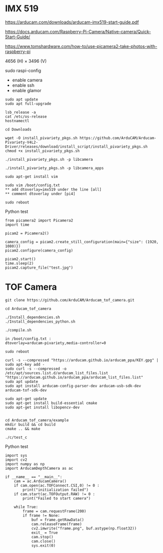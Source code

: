 # IMX 519

https://arducam.com/downloads/arducam-imx519-start-guide.pdf

https://docs.arducam.com/Raspberry-Pi-Camera/Native-camera/Quick-Start-Guide/

https://www.tomshardware.com/how-to/use-picamera2-take-photos-with-raspberry-pi

4656 (H) × 3496 (V)


sudo raspi-config
- enable camera
- enable ssh
- enable glamor

```
sudo apt update
sudo apt full-upgrade

lsb_release -a
cat /etc/os-release
hostnamectl

cd Downloads

wget -O install_pivariety_pkgs.sh https://github.com/ArduCAM/Arducam-Pivariety-V4L2-Driver/releases/download/install_script/install_pivariety_pkgs.sh
chmod +x install_pivariety_pkgs.sh

./install_pivariety_pkgs.sh -p libcamera

./install_pivariety_pkgs.sh -p libcamera_apps

sudo apt-get install vim

sudo vim /boot/config.txt
** add dtoverlay=imx519 under the line [all]
** comment dtoverlay under [pi4]

sudo reboot
```

Python test

```
from picamera2 import Picamera2
import time

picam2 = Picamera2()

camera_config = picam2.create_still_configuration(main={"size": (1920, 1080)})
picam2.configure(camera_config)

picam2.start()
time.sleep(2)
picam2.capture_file("test.jpg")
```

# TOF Camera

```
git clone https://github.com/ArduCAM/Arducam_tof_camera.git

cd Arducam_tof_camera

./Install_dependencies.sh
./Install_dependencies_python.sh

./compile.sh
```

```
in /boot/config.txt :
dtoverlay=arducam-pivariety,media-controller=0

sudo reboot
```

```
curl -s --compressed "https://arducam.github.io/arducam_ppa/KEY.gpg" | sudo apt-key add -
sudo curl -s --compressed -o /etc/apt/sources.list.d/arducam_list_files.list "https://arducam.github.io/arducam_ppa/arducam_list_files.list"
sudo apt update
sudo apt install arducam-config-parser-dev arducam-usb-sdk-dev arducam-tof-sdk-dev

sudo apt-get update
sudo apt-get install build-essential cmake 
sudo apt-get install libopencv-dev


cd Arducam_tof_camera/example
mkdir build && cd build
cmake .. && make

./c/test_c
```

Python test

```
import sys
import cv2
import numpy as np
import ArducamDepthCamera as ac

if __name__ == "__main__":
    cam = ac.ArducamCamera()
    if cam.open(ac.TOFConnect.CSI,0) != 0 :
        print("initialization failed")
    if cam.start(ac.TOFOutput.RAW) != 0 :
        print("Failed to start camera")

    while True:
        frame = cam.requestFrame(200)
        if frame != None:
            buf = frame.getRawData()
            cam.releaseFrame(frame)
            cv2.imwrite("frame.png", buf.astype(np.float32))
            exit_ = True
            cam.stop()
            cam.close()
            sys.exit(0)
```

